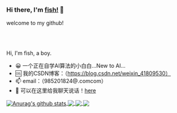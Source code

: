 ### Hi there, I'm [fish!](https://github.com/ooooxianyu) 👋
welcome to my github!

<br />
<br />

Hi, I'm fish, a boy.

- 😀 一个正在自学AI算法的小白白…New to AI…
- 🆒 我的CSDN博客：（https://blog.csdn.net/weixin_41809530）
- 📫 email：（985201824@.comcom）
- 💬 可以在这里给我聊天说话！[here](https://github.com/ooooxianyu/ooooxianyu/issues)


<a href="https://github.com/anuraghazra/github-readme-stats">
  <img align="center" src="https://github-readme-stats.vercel.app/api?username=ooooxianyu&show_icons=true&include_all_commits=true&theme=radical" alt="Anurag's github stats" />
</a>
<a href="https://github.com/anuraghazra/github-readme-stats">
  <!-- Change the `github-readme-stats.vercel.app` to `github-readme-stats.vercel.app`  -->
  <img align="center" src="https://github-readme-stats.vercel.app/api/top-langs/?username=ooooxianyu&layout=compact&theme=radical" />
</a>

<a href="https://github.com/anuraghazra/github-readme-stats">
  <!-- Change the `github-readme-stats.vercel.app` to `github-readme-stats.vercel.app`  -->
  <img align="center" src="https://github-readme-stats.vercel.app/api/pin/?username=ooooxianyu&repo=github-readme-stats&theme=radical" />
</a>    
<a href="https://github.com/ooooxianyu/ooooxianyu">
  <!-- Change the `github-readme-stats.vercel.app` to `github-readme-stats.vercel.app`  -->
  <img align="center" src="https://github-readme-stats.vercel.app/api/pin/?username=ooooxianyu&repo=ooooxianyu&theme=radical" />
</a>

